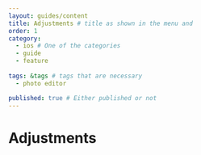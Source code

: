 ```yaml
---
layout: guides/content
title: Adjustments # title as shown in the menu and 
order: 1
category: 
  - ios # One of the categories
  - guide
  - feature
  
tags: &tags # tags that are necessary
  - photo editor 

published: true # Either published or not 
---
```



# Adjustments 



